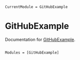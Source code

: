 ```@meta
CurrentModule = GitHubExample
```

# GitHubExample

Documentation for [GitHubExample](https://github.com/JoshuaBillson/GitHubExample.jl).

```@index
```

```@autodocs
Modules = [GitHubExample]
```
